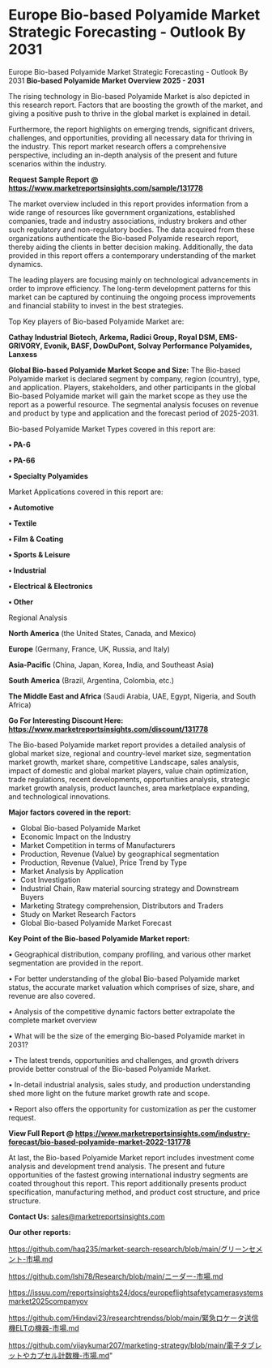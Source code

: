 # Europe Bio-based Polyamide Market Strategic Forecasting - Outlook By 2031
Europe Bio-based Polyamide Market Strategic Forecasting - Outlook By 2031
<Strong> Bio-based Polyamide Market Overview 2025 - 2031</strong>

The rising technology in Bio-based Polyamide Market is also depicted in this research report. Factors that are boosting the growth of the market, and giving a positive push to thrive in the global market is explained in detail.

Furthermore, the report highlights on emerging trends, significant drivers, challenges, and opportunities, providing all necessary data for thriving in the industry. This report market research offers a comprehensive perspective, including an in-depth analysis of the present and future scenarios within the industry.

<strong>Request Sample Report @ <a href=https://www.marketreportsinsights.com/sample/131778>https://www.marketreportsinsights.com/sample/131778</a></strong>

The market overview included in this report provides information from a wide range of resources like government organizations, established companies, trade and industry associations, industry brokers and other such regulatory and non-regulatory bodies. The data acquired from these organizations authenticate the Bio-based Polyamide research report, thereby aiding the clients in better decision making. Additionally, the data provided in this report offers a contemporary understanding of the market dynamics.

The leading players are focusing mainly on technological advancements in order to improve efficiency. The long-term development patterns for this market can be captured by continuing the ongoing process improvements and financial stability to invest in the best strategies.

Top Key players of Bio-based Polyamide Market are:

<strong>Cathay Industrial Biotech, Arkema, Radici Group, Royal DSM, EMS-GRIVORY, Evonik, BASF, DowDuPont, Solvay Performance Polyamides, Lanxess</strong>

<strong><b>Global Bio-based Polyamide Market Scope and Size:</b></strong>
The Bio-based Polyamide market is declared segment by company, region (country), type, and application. Players, stakeholders, and other participants in the global Bio-based Polyamide market will gain the market scope as they use the report as a powerful resource. The segmental analysis focuses on revenue and product by type and application and the forecast period of 2025-2031.

Bio-based Polyamide Market Types covered in this report are:

<strong>• PA-6

• PA-66

• Specialty Polyamides</strong>

Market Applications covered in this report are:

<strong>• Automotive

• Textile

• Film & Coating

• Sports & Leisure

• Industrial

• Electrical & Electronics

• Other</strong> 

Regional Analysis

<strong>North America</strong> (the United States, Canada, and Mexico)

<strong>Europe</strong> (Germany, France, UK, Russia, and Italy)

<strong>Asia-Pacific</strong> (China, Japan, Korea, India, and Southeast Asia)

<strong>South America</strong> (Brazil, Argentina, Colombia, etc.)

<strong>The Middle East and Africa</strong> (Saudi Arabia, UAE, Egypt, Nigeria, and South Africa)

<strong>Go For Interesting Discount Here: <a href=https://www.marketreportsinsights.com/discount/131778>https://www.marketreportsinsights.com/discount/131778</a></strong>

The Bio-based Polyamide market report provides a detailed analysis of global market size, regional and country-level market size, segmentation market growth, market share, competitive Landscape, sales analysis, impact of domestic and global market players, value chain optimization, trade regulations, recent developments, opportunities analysis, strategic market growth analysis, product launches, area marketplace expanding, and technological innovations.

<strong><b>Major factors covered in the report:</b></strong>
<ul>
  <li>Global Bio-based Polyamide Market </li>
  <li>Economic Impact on the Industry</li>
  <li>Market Competition in terms of Manufacturers</li>
  <li>Production, Revenue (Value) by geographical segmentation</li>
  <li>Production, Revenue (Value), Price Trend by Type</li>
  <li>Market Analysis by Application</li>
  <li>Cost Investigation</li>
  <li>Industrial Chain, Raw material sourcing strategy and Downstream Buyers</li>
  <li>Marketing Strategy comprehension, Distributors and Traders</li>
  <li>Study on Market Research Factors</li>
  <li>Global Bio-based Polyamide Market Forecast</li>
</ul>

<strong><b>Key Point of the Bio-based Polyamide Market report:</b></strong>

• Geographical distribution, company profiling, and various other market segmentation are provided in the report.

• For better understanding of the global Bio-based Polyamide market status, the accurate market valuation which comprises of size, share, and revenue are also covered.

• Analysis of the competitive dynamic factors better extrapolate the complete market overview

• What will be the size of the emerging Bio-based Polyamide market in 2031?

• The latest trends, opportunities and challenges, and growth drivers provide better construal of the Bio-based Polyamide Market.

• In-detail industrial analysis, sales study, and production understanding shed more light on the future market growth rate and scope.

• Report also offers the opportunity for customization as per the customer request.

<strong><b>View Full Report @ <a href=https://www.marketreportsinsights.com/industry-forecast/bio-based-polyamide-market-2022-131778>https://www.marketreportsinsights.com/industry-forecast/bio-based-polyamide-market-2022-131778</a></b></strong>


At last, the Bio-based Polyamide Market report includes investment come analysis and development trend analysis. The present and future opportunities of the fastest growing international industry segments are coated throughout this report. This report additionally presents product specification, manufacturing method, and product cost structure, and price structure.

<strong>Contact Us:</strong>
sales@marketreportsinsights.com

<strong>Our other reports:</strong>

<a href=https://github.com/haq235/market-search-research/blob/main/グリーンセメント-市場.md>https://github.com/haq235/market-search-research/blob/main/グリーンセメント-市場.md</a>

<a href=https://github.com/Ishi78/Research/blob/main/ニーダー-市場.md>https://github.com/Ishi78/Research/blob/main/ニーダー-市場.md</a>

<a href=https://issuu.com/reportsinsights24/docs/europeflightsafetycamerasystemsmarket2025companyov>https://issuu.com/reportsinsights24/docs/europeflightsafetycamerasystemsmarket2025companyov</a>

<a href=https://github.com/Hindavi23/researchtrendss/blob/main/緊急ロケータ送信機ELTの機器-市場.md>https://github.com/Hindavi23/researchtrendss/blob/main/緊急ロケータ送信機ELTの機器-市場.md</a>

<a href=https://github.com/vijaykumar207/marketing-strategy/blob/main/電子タブレットやカプセル計数機-市場.md>https://github.com/vijaykumar207/marketing-strategy/blob/main/電子タブレットやカプセル計数機-市場.md</a>"
